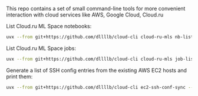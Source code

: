 This repo contains a set of small command-line tools for more convenient interaction with cloud services like AWS, Google Cloud, Cloud.ru

List Cloud.ru ML Space notebooks:
```sh
uvx --from git+https://github.com/dllllb/cloud-cli cloud-ru-mls nb-list
```

List Cloud.ru ML Space jobs:
```sh
uvx --from git+https://github.com/dllllb/cloud-cli cloud-ru-mls job-list --region SR008
```

Generate a list of SSH config entries from the existing AWS EC2 hosts and print them:
```sh
uvx --from git+https://github.com/dllllb/cloud-cli ec2-ssh-conf-sync --dump --create
```
